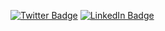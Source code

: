 [![Twitter Badge](https://img.shields.io/badge/Twitter-Profile-informational?style=flat&logo=twitter&logoColor=white&color=1CA2F1)](https://twitter.com/arnevdsl)
[![LinkedIn Badge](https://img.shields.io/badge/LinkedIn-Profile-informational?style=flat&logo=linkedin&logoColor=white&color=0D76A8)](https://www.linkedin.com/in/arne-vandoorslaer-bb1464173/)

<!-- Pinned Repositories -- >

<a href="https://github.com/arnevandoorslaer/request">
  <img align="center" style="margin:1rem 0.5rem" src="https://github-readme-stats.vercel.app/api/pin/?username=arnevandoorslaer&repo=request&title_color=ffffff&text_color=c9cacc&icon_color=4AB197&bg_color=1A2B34" />
</a>

<br>

<a href="https://github.com/arnevandoorslaer/s">
  <img align="center" style="margin:0.5rem" src="https://github-readme-stats.vercel.app/api/pin/?username=arnevandoorslaer&repo=s&title_color=ffffff&text_color=c9cacc&icon_color=4AB197&bg_color=1A2B34" />
</a>

<a href="https://github.com/arnevandoorslaer/cv">
  <img align="center" style="margin:0.5rem" src="https://github-readme-stats.vercel.app/api/pin/?username=arnevandoorslaer&repo=cv&title_color=ffffff&text_color=c9cacc&icon_color=4AB197&bg_color=1A2B34" />
</a>

<!-- GitHub Stats -- >

<a href="https://github.com/arnevandoorslaer">
  <img align="center" style="margin:0.5rem" src="https://github-readme-stats.vercel.app/api/top-langs/?username=arnevandoorslaer&hide=html,css&title_color=ffffff&text_color=c9cacc&icon_color=4AB197&bg_color=1A2B34" />
</a>

<a href="https://github.com/arnevandoorslaer">
  <img align="center" style="margin:0.5rem" src="https://github-readme-stats.vercel.app/api?username=arnevandoorslaer&show_icons=true&line_height=27&count_private=true&title_color=ffffff&text_color=c9cacc&icon_color=4AB097&bg_color=1A2B34" alt="Arne's GitHub Stats" />
</a>
